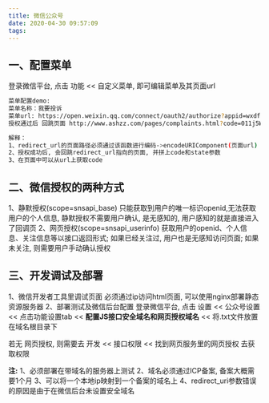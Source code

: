 ```yaml
---
title: 微信公众号
date: 2020-04-30 09:57:09
tags:
---
```


## 一、配置菜单

登录微信平台, 点击 功能 << 自定义菜单, 即可编辑菜单及其页面url
``` bash
菜单配置demo:
菜单名称：我要投诉
菜单url: https://open.weixin.qq.com/connect/oauth2/authorize?appid=wxdfdfdfd&redirect_url=http%3A%2F%2Fwww.ashzz.com%2Fpages%2Fcomplaints.html&response_type=code&scope=snsapi_userinfo&state=STATE#wechat_redirect  
授权通过后 回跳页面 http://www.ashzz.com/pages/complaints.html?code=011j5WXW0tM6402zSNXW0bG8YW0j5WXY&state=STATE#

解释：
1、redirect_url的页面路径必须通过该函数进行编码->encodeURIComponent(页面url)
2、授权成功后, 会回跳redirect_url指向的页面, 并拼上code和state参数
3、在页面中可以从url上获取code
```

## 二、微信授权的两种方式
1、静默授权(scope=snsapi_base) 
    只能获取到用户的唯一标识openid,无法获取用户的个人信息, 静默授权不需要用户确认, 是无感知的, 用户感知的就是直接进入了回调页
2、网页授权(scope=snsapi_userinfo)
    获取用户的openid、个人信息、关注信息等以接口返回形式; 如果已经关注过, 用户也是无感知访问页面; 如果未关注, 则需要用户手动确认授权

## 三、开发调试及部署
1、微信开发者工具里调试页面
必须通过ip访问html页面, 可以使用nginx部署静态资源服务器
2、部署测试及微信后台配置
登录微信平台, 点击 设置 << 公众号设置 << 点击功能设置tab << **配置JS接口安全域名和网页授权域名**
<< 将.txt文件放置在域名根目录下

若无 网页授权, 则需要去 开发 << 接口权限 << 找到网页服务里的网页授权 去获取权限

**注:**
1、必须部署在带域名的服务器上测试
2、域名必须通过ICP备案, 备案大概需要1个月
3、可以将一个本地ip映射到一个备案的域名上
4、redirect_uri参数错误的原因是由于在微信后台未设置安全域名